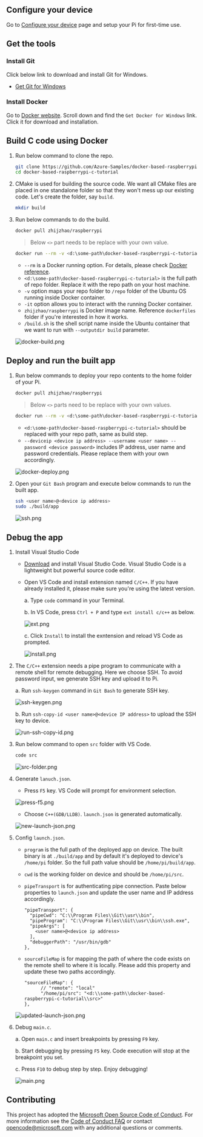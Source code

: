 ## Configure your device

Go to [Configure your device](https://docs.microsoft.com/en-us/azure/iot-hub/iot-hub-raspberry-pi-kit-c-lesson1-configure-your-device) page and setup your Pi for first-time use.

## Get the tools

### Install Git

Click below link to download and install Git for Windows.

* [Get Git for Windows](https://git-scm.com/download/win/)

### Install Docker
Go to [Docker website](https://www.docker.com/). Scroll down and find the `Get Docker for Windows` link. Click it for download and installation.

## Build C code using Docker

1. Run below command to clone the repo.

   ```bash
   git clone https://github.com/Azure-Samples/docker-based-raspberrypi-c-tutorial.git
   cd docker-based-raspberrypi-c-tutorial
   ```

2. CMake is used for building the source code. We want all CMake files are placed in one standalone folder so that they won't mess up our existing code. Let's create the folder, say `build`.

   ```bash
   mkdir build
   ```

3. Run below commands to do the build. 

   ```bash
   docker pull zhijzhao/raspberrypi
   ```

   > Below `<>` part needs to be replace with your own value.

   ```bash
   docker run --rm -v <d:\some-path\docker-based-raspberrypi-c-tutorial>:/repo -it zhijzhao/raspberrypi /build.sh --outputdir build
   ```

   * `--rm` is a Docker running option. For details, please check [Docker reference](https://docs.docker.com/engine/reference/commandline/run/).
   * `<d:\some-path\docker-based-raspberrypi-c-tutorial>` is the full path of repo folder. Replace it with the repo path on your host machine.
   * `-v` option maps your repo folder to `/repo` folder of the Ubuntu OS running inside Docker container.
   * `-it` option allows you to interact with the running Docker container.
   * `zhijzhao/raspberrypi` is Docker image name. Reference `dockerfiles` folder if you're interested in how it works.
   * `/build.sh` is the shell script name inside the Ubuntu container that we want to run with `--outputdir build` parameter.

   ![docker-build.png](media/win/docker-build.PNG)

## Deploy and run the built app

1. Run below commands to deploy your repo contents to the home folder of your Pi.

   ```bash
   docker pull zhijzhao/raspberrypi
   ```

   > Below `<>` parts need to be replace with your own values.

   ```bash
   docker run --rm -v <d:\some-path\docker-based-raspberrypi-c-tutorial>:/repo -it zhijzhao/raspberrypi /deploy.sh --deviceip <device ip address> --username <user name> --password <device password>
   ```

   * `<d:\some-path\docker-based-raspberrypi-c-tutorial>` should be replaced with your repo path, same as build step.
   * `--deviceip <device ip address> --username <user name> --password <device password>` includes IP address, user name and password credentials. Please replace them with your own accordingly.

   ![docker-deploy.png](media/win/docker-deploy.PNG)

2. Open your `Git Bash` program and execute below commands to run the built app.

   ```bash
   ssh <user name>@<device ip address>
   sudo ./build/app
   ```

   ![ssh.png](media/win/ssh.PNG)

## Debug the app

1. Install Visual Studio Code

   * [Download](https://code.visualstudio.com/docs/setup/windows) and install Visual Studio Code. Visual Studio Code is a lightweight but powerful source code editor.

   * Open VS Code and install extension named `C/C++`. If you have already installed it, please make sure you're using the latest version.

      a. Type `code` command in your Terminal.
      
      b. In VS Code, press `Ctrl + P` and type `ext install c/c++` as below.

      ![ext.png](media/win/ext.png)
      
      c. Click `Install` to install the exntension and reload VS Code as prompted. 

      ![install.png](media/win/install.PNG)


2. The `C/C++` extension needs a pipe program to communicate with a remote shell for remote debugging. Here we choose SSH. To avoid password input, we generate SSH key and upload it to Pi. 

   a. Run `ssh-keygen` command in `Git Bash` to generate SSH key.
   
   ![ssh-keygen.png](media/win/ssh-keygen.PNG)

   b. Run `ssh-copy-id <user name>@<device IP address>` to upload the SSH key to device.

   ![run-ssh-copy-id.png](media/win/run-ssh-copy-id.PNG)

3. Run below command to open `src` folder with VS Code.

   ```bash
   code src
   ```

   ![src-folder.png](media/win/src-folder.PNG)

4. Generate `lanuch.json`.

   * Press `F5` key. VS Code will prompt for environment selection.

   ![press-f5.png](media/win/press-f5.png)

   * Choose `C++(GDB/LLDB)`. `launch.json` is generated automatically.

   ![new-launch-json.png](media/win/new-launch-json.PNG)

5. Config `launch.json`.

   * `program` is the full path of the deployed app on device. The built binary is at `./build/app` and by default it's deployed to device's `/home/pi` folder. So the full path value should be `/home/pi/build/app`.
 
   * `cwd` is the working folder on device and should be `/home/pi/src`.

   * `pipeTransport` is for authenticating pipe connection. Paste below properties to `launch.json` and update the user name and IP address accordingly.

      ```
      "pipeTransport": {
        "pipeCwd": "C:\\Program Files\\Git\\usr\\bin",
        "pipeProgram": "C:\\Program Files\\Git\\usr\\bin\\ssh.exe",
        "pipeArgs": [
          <user name>@<device ip address>
        ],
        "debuggerPath": "/usr/bin/gdb"
      },
      ``` 

   * `sourceFileMap` is for mapping the path of where the code exists on the remote shell to where it is locally. Please add this property and update these two paths accordingly.

      ```
      "sourceFileMap": {
            // "remote": "local"
            "/home/pi/src": "<d:\\some-path\\docker-based-raspberrypi-c-tutorial\\src>"
      },
      ```

   ![updated-launch-json.png](media/win/updated-launch-json.PNG)

6. Debug `main.c`.

   a. Open `main.c` and insert breakpoints by pressing `F9` key.

   b. Start debugging by pressing `F5` key. Code execution will stop at the breakpoint you set.
   
   c. Press `F10` to debug step by step. Enjoy debugging!

   ![main.png](media/win/main.PNG)

## Contributing
This project has adopted the [Microsoft Open Source Code of Conduct](https://opensource.microsoft.com/codeofconduct/). For more information see the [Code of Conduct FAQ](https://opensource.microsoft.com/codeofconduct/faq/) or contact [opencode@microsoft.com](mailto:opencode@microsoft.com) with any additional questions or comments.
